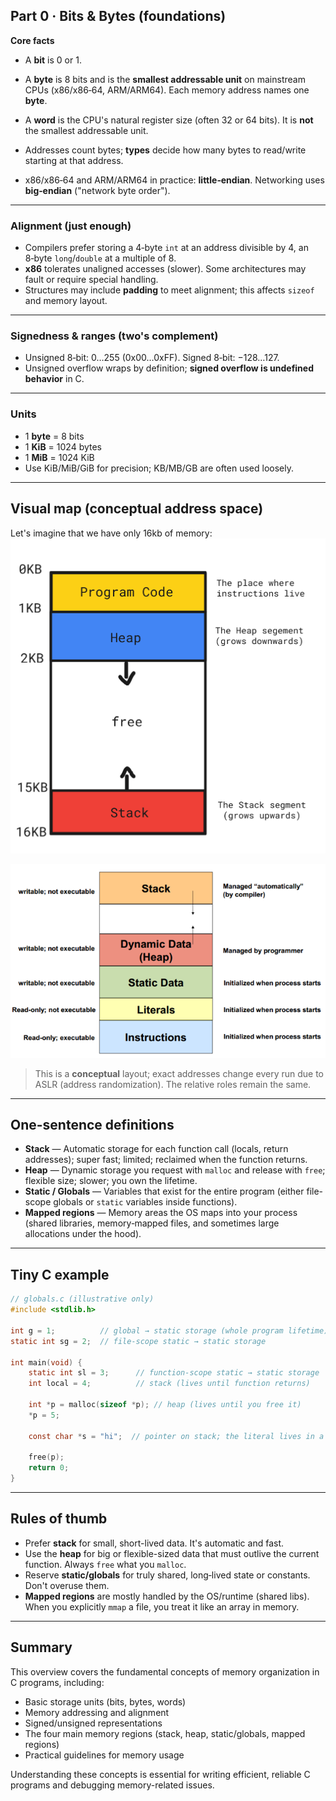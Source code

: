 ## Part 0 · Bits & Bytes (foundations)

**Core facts**

* A **bit** is 0 or 1.  
* A **byte** is 8 bits and is the **smallest addressable unit** on mainstream CPUs (x86/x86‑64, ARM/ARM64). Each memory address names one **byte**.  
* A **word** is the CPU's natural register size (often 32 or 64 bits). It is **not** the smallest addressable unit.  
* Addresses count bytes; **types** decide how many bytes to read/write starting at that address.  

* x86/x86‑64 and ARM/ARM64 in practice: **little‑endian**. Networking uses **big‑endian** ("network byte order").  

---

### Alignment (just enough)

* Compilers prefer storing a 4‑byte `int` at an address divisible by 4, an 8‑byte `long`/`double` at a multiple of 8.  
* **x86** tolerates unaligned accesses (slower). Some architectures may fault or require special handling.  
* Structures may include **padding** to meet alignment; this affects `sizeof` and memory layout.  

---

### Signedness & ranges (two's complement)

* Unsigned 8‑bit: 0…255 (0x00…0xFF). Signed 8‑bit: −128…127.  
* Unsigned overflow wraps by definition; **signed overflow is undefined behavior** in C.  

---

### Units

* 1 **byte** = 8 bits  
* 1 **KiB** = 1024 bytes  
* 1 **MiB** = 1024 KiB  
* Use KiB/MiB/GiB for precision; KB/MB/GB are often used loosely.  

---

## Visual map (conceptual address space)
Let's imagine that we have only 16kb of memory:
![alt text](images/memory16kb.png)

![alt text](images/memory.png)


> This is a **conceptual** layout; exact addresses change every run due to ASLR (address randomization). The relative roles remain the same.

---

## One-sentence definitions

* **Stack** — Automatic storage for each function call (locals, return addresses); super fast; limited; reclaimed when the function returns.  
* **Heap** — Dynamic storage you request with `malloc` and release with `free`; flexible size; slower; you own the lifetime.  
* **Static / Globals** — Variables that exist for the entire program (either file-scope globals or `static` variables inside functions).  
* **Mapped regions** — Memory areas the OS maps into your process (shared libraries, memory‑mapped files, and sometimes large allocations under the hood).  

---

## Tiny C example

```c
// globals.c (illustrative only)
#include <stdlib.h>

int g = 1;          // global → static storage (whole program lifetime)
static int sg = 2;  // file-scope static → static storage

int main(void) {
    static int sl = 3;      // function-scope static → static storage
    int local = 4;          // stack (lives until function returns)

    int *p = malloc(sizeof *p); // heap (lives until you free it)
    *p = 5;

    const char *s = "hi";  // pointer on stack; the literal lives in a mapped, read-only region

    free(p);
    return 0;
}
```

---

## Rules of thumb

* Prefer **stack** for small, short-lived data. It's automatic and fast.  
* Use the **heap** for big or flexible-sized data that must outlive the current function. Always `free` what you `malloc`.  
* Reserve **static/globals** for truly shared, long‑lived state or constants. Don't overuse them.  
* **Mapped regions** are mostly handled by the OS/runtime (shared libs). When you explicitly `mmap` a file, you treat it like an array in memory.  

---

## Summary

This overview covers the fundamental concepts of memory organization in C programs, including:
- Basic storage units (bits, bytes, words)
- Memory addressing and alignment
- Signed/unsigned representations
- The four main memory regions (stack, heap, static/globals, mapped regions)
- Practical guidelines for memory usage

Understanding these concepts is essential for writing efficient, reliable C programs and debugging memory-related issues.
